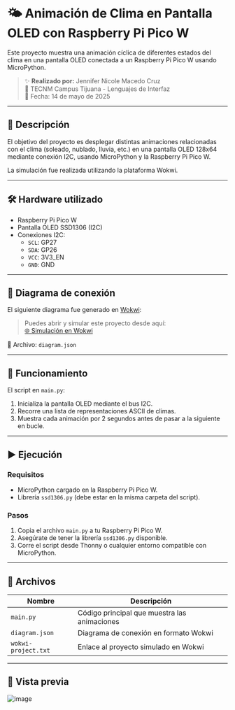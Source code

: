 # 🌤️ Animación de Clima en Pantalla OLED con Raspberry Pi Pico W

Este proyecto muestra una animación cíclica de diferentes estados del clima en una pantalla OLED conectada a un Raspberry Pi Pico W usando MicroPython.

> ✨ **Realizado por:** Jennifer Nicole Macedo Cruz  
> 🏫 TECNM Campus Tijuana - Lenguajes de Interfaz  
> 📅 Fecha: 14 de mayo de 2025

---

## 🧾 Descripción

El objetivo del proyecto es desplegar distintas animaciones relacionadas con el clima (soleado, nublado, lluvia, etc.) en una pantalla OLED 128x64 mediante conexión I2C, usando MicroPython y la Raspberry Pi Pico W. 

La simulación fue realizada utilizando la plataforma Wokwi.

---

## 🛠️ Hardware utilizado

- Raspberry Pi Pico W
- Pantalla OLED SSD1306 (I2C)
- Conexiones I2C:
  - `SCL`: GP27
  - `SDA`: GP26
  - `VCC`: 3V3_EN
  - `GND`: GND

---

## 🔗 Diagrama de conexión

El siguiente diagrama fue generado en [Wokwi](https://wokwi.com):

> Puedes abrir y simular este proyecto desde aquí:  
> [🌐 Simulación en Wokwi](https://wokwi.com/projects/430988774320576513)

📄 Archivo: `diagram.json`

---

## 🧠 Funcionamiento

El script en `main.py`:
1. Inicializa la pantalla OLED mediante el bus I2C.
2. Recorre una lista de representaciones ASCII de climas.
3. Muestra cada animación por 2 segundos antes de pasar a la siguiente en bucle.

---

## ▶️ Ejecución

### Requisitos

- MicroPython cargado en la Raspberry Pi Pico W.
- Librería `ssd1306.py` (debe estar en la misma carpeta del script).

### Pasos

1. Copia el archivo `main.py` a tu Raspberry Pi Pico W.
2. Asegúrate de tener la librería `ssd1306.py` disponible.
3. Corre el script desde Thonny o cualquier entorno compatible con MicroPython.

---

## 🧾 Archivos

| Nombre               | Descripción                                            |
|----------------------|--------------------------------------------------------|
| `main.py`            | Código principal que muestra las animaciones           |
| `diagram.json`       | Diagrama de conexión en formato Wokwi                  |
| `wokwi-project.txt`  | Enlace al proyecto simulado en Wokwi                   |

---

## 📸 Vista previa
![image](https://github.com/user-attachments/assets/f8297047-c798-4a03-b250-1b020a1df877)

